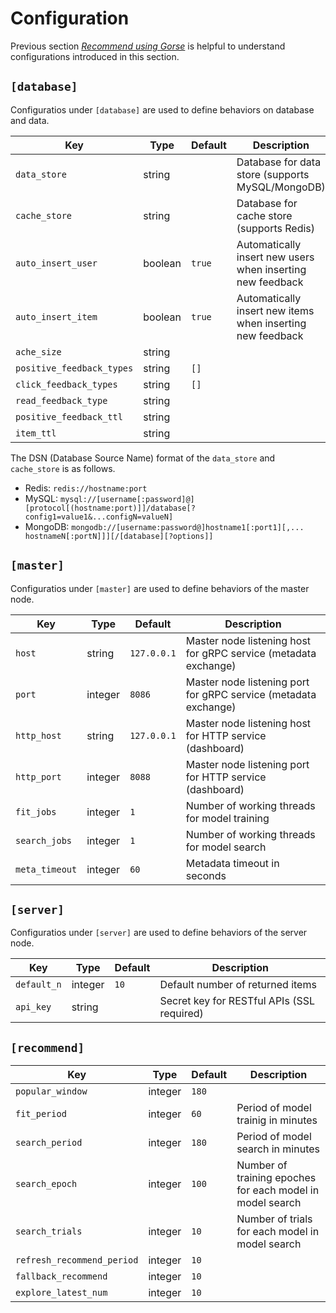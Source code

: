 # Configuration

Previous section *[Recommend using Gorse](ch01-02-recommend.md)* is helpful to understand configurations introduced in this section.

## `[database]`

Configuratios under `[database]` are used to define behaviors on database and data.

| Key | Type | Default | Description |
|-|-|-|-|
| `data_store` | string |  | Database for data store (supports MySQL/MongoDB) |
| `cache_store` | string |  | Database for cache store (supports Redis) |
| `auto_insert_user` | boolean | `true` | Automatically insert new users when inserting new feedback |
| `auto_insert_item` | boolean | `true` | Automatically insert new items when inserting new feedback |
| `ache_size` | string |  | |
| `positive_feedback_types` | string | `[]` | |
| `click_feedback_types` | string | `[]` | |
| `read_feedback_type` | string |  | |
| `positive_feedback_ttl` | string |  | |
| `item_ttl` | string |  | |

The DSN (Database Source Name) format of the `data_store` and `cache_store` is as follows.

- Redis: `redis://hostname:port`
- MySQL: `mysql://[username[:password]@][protocol[(hostname:port)]]/database[?config1=value1&...configN=valueN]`
- MongoDB: `mongodb://[username:password@]hostname1[:port1][,... hostnameN[:portN]]][/[database][?options]]`

## `[master]`

Configuratios under `[master]` are used to define behaviors of the master node.

| Key | Type | Default | Description |
|-|-|-|-|
| `host` | string | `127.0.0.1` | Master node listening host for gRPC service (metadata exchange) |
| `port` | integer | `8086` | Master node listening port for gRPC service (metadata exchange) |
| `http_host` | string | `127.0.0.1` | Master node listening host for HTTP service (dashboard) |
| `http_port` | integer | `8088` | Master node listening port for HTTP service (dashboard) |
| `fit_jobs` | integer | `1` | Number of working threads for model training |
| `search_jobs` | integer | `1` | Number of working threads for model search |
| `meta_timeout` | integer | `60` | Metadata timeout in seconds |

## `[server]`

Configuratios under `[server]` are used to define behaviors of the server node.

| Key | Type | Default | Description |
|-|-|-|-|
| `default_n` | integer | `10` | Default number of returned items |
| `api_key` | string |  | Secret key for RESTful APIs (SSL required) |

## `[recommend]`

| Key | Type | Default | Description |
|-|-|-|-|
| `popular_window` | integer | `180` | |
| `fit_period` | integer | `60` | Period of model trainig in minutes |
| `search_period` | integer | `180` | Period of model search in minutes |
| `search_epoch` | integer | `100` | Number of training epoches for each model in model search |
| `search_trials` | integer | `10` | Number of trials for each model in model search |
| `refresh_recommend_period` | integer | `10` | |
| `fallback_recommend` | integer | `10` | |
| `explore_latest_num` | integer | `10` | |
